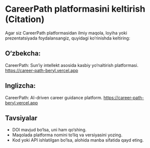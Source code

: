 # CareerPath platformasini keltirish (Citation)

Agar siz CareerPath platformasidan ilmiy maqola, loyiha yoki prezentatsiyada foydalansangiz, quyidagi ko‘rinishda keltiring:

## O‘zbekcha:
CareerPath: Sun’iy intellekt asosida kasbiy yo‘naltirish platformasi. https://career-path-beryl.vercel.app

## Inglizcha:
CareerPath: AI-driven career guidance platform. https://career-path-beryl.vercel.app

## Tavsiyalar
- DOI mavjud bo‘lsa, uni ham qo‘shing.  
- Maqolada platforma nomini to‘liq va versiyasini yozing.  
- Kod yoki API ishlatilgan bo‘lsa, alohida manba sifatida qayd eting.
